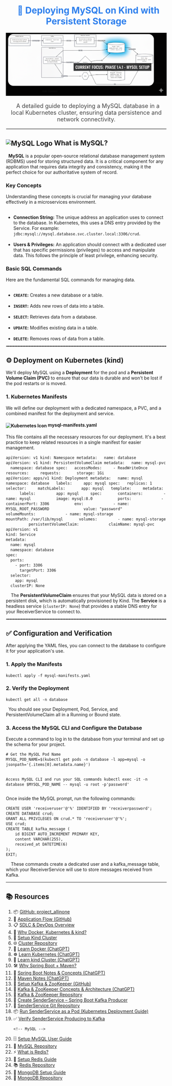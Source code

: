 <div style="font-family: -apple-system, BlinkMacSystemFont, 'Segoe UI', Helvetica, Arial, sans-serif, 'Apple Color Emoji', 'Segoe UI Emoji';">

<h1 align="center" style="color:#2F80ED;">
  🚀 Deploying MySQL on Kind with Persistent Storage
</h1>
<p align="center">
  <img src="mysql_arch.png" alt="Spring Boot Architecture" width="600"/>
  
</p>
<p align="center" style="font-size:18px; color:#444;">
  A detailed guide to deploying a MySQL database in a local Kubernetes cluster, ensuring data persistence and network connectivity.
</p>

<hr style="border:1px solid #ddd;"/>

<h2><img src="https://www.mysql.com/common/logos/powered-by-mysql-88x31.png" alt="MySQL Logo" height="25" style="vertical-align: middle;"/> What is MySQL?</h2>
<p>
  <strong>MySQL</strong> is a popular open-source relational database management system (RDBMS) used for storing structured data. It is a critical component for any application that requires data integrity and consistency, making it the perfect choice for our authoritative system of record.
</p>

<h3>Key Concepts</h3>
<p>Understanding these concepts is crucial for managing your database effectively in a microservices environment.</p>
<ul>
  <li><strong>Connection String:</strong> The unique address an application uses to connect to the database. In Kubernetes, this uses a DNS entry provided by the Service. For example: <code>jdbc:mysql://mysql.database.svc.cluster.local:3306/crud</code>.</li>
  <li><strong>Users & Privileges:</strong> An application should connect with a dedicated user that has specific permissions (privileges) to access and manipulate data. This follows the principle of least privilege, enhancing security.</li>
</ul>

<h3>Basic SQL Commands</h3>
<p>Here are the fundamental SQL commands for managing data. </p>
<ul>
  <li><strong><code>CREATE</code>:</strong> Creates a new database or a table.</li>
  <li><strong><code>INSERT</code>:</strong> Adds new rows of data into a table.</li>
  <li><strong><code>SELECT</code>:</strong> Retrieves data from a database.</li>
  <li><strong><code>UPDATE</code>:</strong> Modifies existing data in a table.</li>
  <li><strong><code>DELETE</code>:</strong> Removes rows of data from a table.</li>
</ul>

<hr style="border:1px dashed #ccc;"/>

<h2>⚙️ Deployment on Kubernetes (kind)</h2>
<p>We'll deploy MySQL using a <strong>Deployment</strong> for the pod and a <strong>Persistent Volume Claim (PVC)</strong> to ensure that our data is durable and won't be lost if the pod restarts or is moved.</p>

<h3>1. Kubernetes Manifests</h3>
<p>We will define our deployment with a dedicated namespace, a PVC, and a combined manifest for the deployment and service.</p>

<h4><img src="https://upload.wikimedia.org/wikipedia/commons/thumb/3/39/Kubernetes_logo_without_workmark.svg/723px-Kubernetes_logo_without_workmark.svg.png" alt="Kubernetes Icon" height="18" style="vertical-align: middle;"/> mysql-manifests.yaml</h4> <p>This file contains all the necessary resources for our deployment. It's a best practice to keep related resources in a single manifest for easier management.</p> <pre><code>apiVersion: v1 kind: Namespace metadata:   name: database
apiVersion: v1 kind: PersistentVolumeClaim metadata:   name: mysql-pvc   namespace: database spec:   accessModes:     - ReadWriteOnce   resources:     requests:       storage: 1Gi
apiVersion: apps/v1 kind: Deployment metadata:   name: mysql   namespace: database   labels:     app: mysql spec:   replicas: 1   selector:     matchLabels:       app: mysql   template:     metadata:       labels:         app: mysql     spec:       containers:         - name: mysql           image: mysql:8.0           ports:             - containerPort: 3306           env:             - name: MYSQL_ROOT_PASSWORD               value: "password"           volumeMounts:             - name: mysql-storage               mountPath: /var/lib/mysql       volumes:         - name: mysql-storage           persistentVolumeClaim:             claimName: mysql-pvc
apiVersion: v1
kind: Service
metadata:
  name: mysql
  namespace: database
spec:
  ports:
    - port: 3306
      targetPort: 3306
  selector:
    app: mysql
  clusterIP: None
</code></pre>
<p>
 
  The <strong>PersistentVolumeClaim</strong> ensures that your MySQL data is stored on a persistent disk, which is automatically provisioned by Kind. The <strong>Service</strong> is a headless service (<code>clusterIP: None</code>) that provides a stable DNS entry for your ReceiverService to connect to.
</p>

<hr style="border:1px dashed #ccc;"/>

<h2>✅ Configuration and Verification</h2>
<p>After applying the YAML files, you can connect to the database to configure it for your application's use.</p>
<h3>1. Apply the Manifests</h3>
<pre><code>kubectl apply -f mysql-manifests.yaml</code></pre>

<h3>2. Verify the Deployment</h3>
<pre><code>kubectl get all -n database</code></pre>
<p>
  You should see your Deployment, Pod, Service, and PersistentVolumeClaim all in a Running or Bound state.
</p>

<h3>3. Access the MySQL CLI and Configure the Database</h3>
<p>Execute a command to log in to the database from your terminal and set up the schema for your project.</p>
<pre><code># Get the MySQL Pod Name
MYSQL_POD_NAME=$(kubectl get pods -n database -l app=mysql -o jsonpath='{.items[0].metadata.name}')

Access MySQL CLI and run your SQL commands
kubectl exec -it -n database $MYSQL_POD_NAME -- mysql -u root -p'password'</code></pre>

<p>Once inside the MySQL prompt, run the following commands:</p>
<pre><code>CREATE USER 'receiveruser'@'%' IDENTIFIED BY 'receiverpassword';
CREATE DATABASE crud;
GRANT ALL PRIVILEGES ON crud.* TO 'receiveruser'@'%';
USE crud;
CREATE TABLE kafka_message (
    id BIGINT AUTO_INCREMENT PRIMARY KEY,
    content VARCHAR(255),
    received_at DATETIME(6)
);
EXIT;</code></pre>
<p>
 
  These commands create a dedicated user and a kafka_message table, which your ReceiverService will use to store messages received from Kafka.
</p>

</div>

---

<h2>📚 Resources</h2>
<ol>
  <!-- GitHub Repos & Overviews -->
  <li>📦 <a href="https://github.com/praveen581348/project_allinone" target="_blank">GitHub: project_allinone</a></li>
   <li>🔁 <a href="https://github.com/praveen581348/project_allinone/blob/master/application_flow.md" target="_blank">Application Flow (GitHub)</a></li>
  <li>📋 <a href="https://github.com/praveen581348/project_allinone/blob/master/SDLC-and-DevOps-Overview.md" target="_blank">SDLC & DevOps Overview</a></li>
  
  <!-- Docker, Kubernetes, kind -->
  <li>🚀 <a href="https://github.com/praveen581348/project_allinone/blob/master/why_docker_kubernetes_kind.md" target="_blank">Why Docker, Kubernetes & kind?</a></li>
  <li>🔧 <a href="https://github.com/praveen581348/project_allinone/blob/master/why_docker_kubernetes_kind.md" target="_blank">Setup Kind Cluster</a></li>
  <li>🌐 <a href="https://github.com/praveen581348/cluster" target="_blank">Cluster Repository</a></li>
  
  <!-- Docker -->
  <li>🐳 <a href="https://chatgpt.com/share/6857d18a-a8c0-8001-9c67-850a90e9ddbe" target="_blank">Learn Docker (ChatGPT)</a></li>
  
  <!-- Kubernetes -->
  <li>☸️ <a href="https://chatgpt.com/share/6857e648-5de0-8001-ab14-7897f0aa5989" target="_blank">Learn Kubernetes (ChatGPT)</a></li>
  
  <!-- kind -->
  <li>🧪 <a href="https://chatgpt.com/share/6857e7f1-2d24-8001-88c5-41d0bf8c0c51" target="_blank">Learn kind Cluster (ChatGPT)</a></li>
  
  <!-- Spring Boot + Maven -->
  <li>🛠️ <a href="https://github.com/praveen581348/project_allinone/blob/master/why_springboot_maven.md" target="_blank">Why Spring Boot + Maven?</a></li>
  <li>🌱 <a href="https://chatgpt.com/share/685854c4-f9b4-8001-a16d-bab5320f29d5" target="_blank">Spring Boot Notes & Concepts (ChatGPT)</a></li>
  <li>📘 <a href="https://chatgpt.com/share/6859922a-e6f4-8001-864e-ba59b47ad706" target="_blank">Maven Notes (ChatGPT)</a></li>
  
  <!-- Kafka + ZooKeeper -->
  <li>📡 <a href="https://github.com/praveen581348/project_allinone/blob/master/setup_kafka_zookpeer.md" target="_blank">Setup Kafka & ZooKeeper (GitHub)</a></li>
  <li>📄 <a href="https://chatgpt.com/share/685d3b2e-485c-8001-bc5c-8c3702594e35" target="_blank">Kafka & ZooKeeper Concepts & Architecture (ChatGPT)</a></li>
  <li>📂 <a href="https://github.com/praveen581348/kafka_zookeeper" target="_blank">Kafka & ZooKeeper Repository</a></li>

   <!-- SenderService -->
   <li>🚀 <a href="https://github.com/praveen581348/project_allinone/blob/master/create_senderservice.md" target="_blank">Create SenderService – Spring Boot Kafka Producer</a></li>
   <li>📁 <a href="https://github.com/praveen581348/senderservice" target="_blank">SenderService Git Repository</a></li>
    <li>📦 <a href="https://github.com/praveen581348/project_allinone/blob/master/run_senderservice_as_pod.md" target="_blank">Run SenderService as a Pod (Kubernetes Deployment Guide)</a></li>
    <li>✅ <a href="https://github.com/praveen581348/project_allinone/blob/master/verify_senderservice_kafka.md" target="_blank">Verify SenderService Producing to Kafka</a></li>

    <!-- MySQL -->
  <li>🗄️ <a href="github.com/praveen581348/project_allinone/blob/master/setup_mysql.md" target="_blank">Setup MySQL User Guide</a></li>
  <li>💾 <a href="https://github.com/praveen581348/mysql" target="_blank">MySQL Repository</a></li>

  <!-- Redis -->
  <li>⚡ <a href="https://github.com/praveen581348/project_allinone/blob/master/what_is_Redis.md" target="_blank">What is Redis?</a></li>
  <li>🔴 <a href="https://github.com/praveen581348/project_allinone/blob/master/setup_redis_guide.md" target="_blank">Setup Redis Guide</a></li>
  <li>📚 <a href="https://github.com/praveen581348/redis" target="_blank">Redis Repository</a></li>

  <!-- MongoDB -->
  <li>🍃 <a href="https://github.com/praveen581348/project_allinone/blob/master/setup_mongodb.md" target="_blank">MongoDB Setup Guide</a></li>
  <li>🧩 <a href="https://github.com/praveen581348/mongodb" target="_blank">MongoDB Repository</a></li>


</ol>